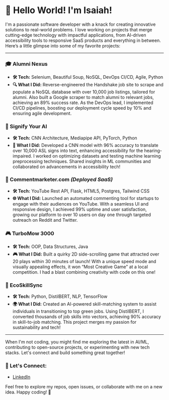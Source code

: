# 👋 Hello World! I'm Isaiah!

I'm a passionate software developer with a knack for creating innovative solutions to real-world problems. I love working on projects that merge cutting-edge technology with impactful applications, from AI-driven accessibility tools to responsive SaaS products and everything in between. Here’s a little glimpse into some of my favorite projects:

---

### 🎓 Alumni Nexus
  - **🛠️ Tech:** Selenium, Beautiful Soup, NoSQL, DevOps CI/CD, Agile, Python
  - **🔍 What I Did:** Reverse-engineered the Handshake job site to scrape and populate a NoSQL database with over 10,000 job listings, tailored for alumni. Also built a Google scraper to match alumni to relevant jobs, achieving an 89% success rate. As the DevOps lead, I implemented CI/CD pipelines, boosting our deployment cycle speed by 10% and ensuring agile development.

### 🤟 Signify Your AI
  - **🛠️ Tech:** CNN Architecture, Mediapipe API, PyTorch, Python
  - **🤖 What I Did:** Developed a CNN model with 96% accuracy to translate over 10,000 ASL signs into text, enhancing accessibility for the hearing-impaired. I worked on optimizing datasets and testing machine learning preprocessing techniques. Shared insights in ML communities and collaborated on advancements in accessibility tech!

### 💬 Commentmarketer.com *(Deployed SaaS)*
  - **🛠️ Tech:** YouTube Rest API, Flask, HTML5, Postgres, Tailwind CSS
  - **🌐 What I Did:** Launched an automated commenting tool for startups to engage with their audiences on YouTube. With a seamless UI and responsive design, I achieved 99% uptime and user satisfaction, growing our platform to over 10 users on day one through targeted outreach on Reddit and Twitter.

### 🎮 TurboMow 3000
  - **🛠️ Tech:** OOP, Data Structures, Java
  - **🎮 What I Did:** Built a quirky 2D side-scrolling game that attracted over 20 plays within 30 minutes of launch! With a unique speed mode and visually appealing effects, it won “Most Creative Game” at a local competition. I had a blast combining creativity with code on this one!

### 🌱 EcoSkillSync
  - **🛠️ Tech:** Python, DistilBERT, NLP, TensorFlow
  - **🌍 What I Did:** Created an AI-powered skill-matching system to assist individuals in transitioning to top green jobs. Using DistilBERT, I converted thousands of job skills into vectors, achieving 90% accuracy in skill-to-job matching. This project merges my passion for sustainability and tech!

---

When I'm not coding, you might find me exploring the latest in AI/ML, contributing to open-source projects, or experimenting with new tech stacks. Let's connect and build something great together!

### 🌟 Let's Connect:
- [LinkedIn](https://www.linkedin.com/in/isaiah-cerven/)

Feel free to explore my repos, open issues, or collaborate with me on a new idea. Happy coding! 🚀
